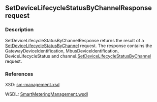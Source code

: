 ## SetDeviceLifecycleStatusByChannelResponse request

### Description
SetDeviceLifecycleStatusByChannelResponse returns the result of a [SetDeviceLifecycleStatusByChannel](SetDeviceLifecycleStatusByChannel.md) request. The response contains the GatewayDeviceIdentification, MbusDeviceIdentification, DeviceLifecycleStatus and channel.[SetDeviceLifecycleStatusByChannel](SetDeviceLifecycleStatusByChannel.md) request.

### References

XSD: [sm-management.xsd](https://github.com/OSGP/Shared/blob/development/osgp-ws-smartmetering/src/main/resources/schemas/sm-management.xsd)

WSDL: [SmartMeteringManagement.wsdl](https://github.com/OSGP/Shared/blob/development/osgp-ws-smartmetering/src/main/resources/SmartMeteringManagement.wsdl)